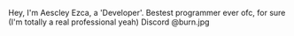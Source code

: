 Hey, I'm Aescley Ezca, a 'Developer'.
Bestest programmer ever ofc, for sure
(I'm totally a real professional yeah)
Discord @burn.jpg
